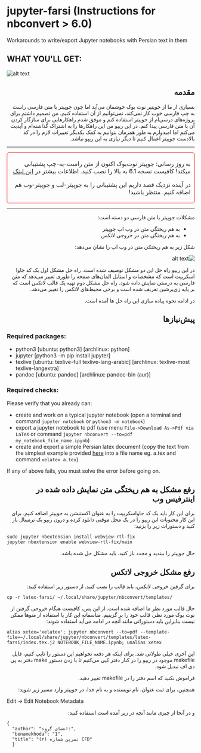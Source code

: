 <div dir="ltr">

# jupyter-farsi (Instructions for nbconvert > 6.0)
Workarounds to write/export Jupyter notebooks with Persian text in them

## WHAT YOU'LL GET:

![alt text](https://raw.githubusercontent.com/m2-farzan/jupyter-farsi/master/images/preview.png)

</div>
<div dir="rtl">

## مقدمه
بسیاری از ما از جوپتیر نوت بوک خوشمان می‌آید اما چون جوپیتر با متن فارسی راست به چپ فارسی خوب کار نمی‌کند، نمی‌توانیم از آن استفاده کنیم.
من تصمیم داشتم برای پروژه‌های درسی‌ام از جوپیتر استفاده کنم و موفق شدم راهکارهایی برای سازگار کردن آن با متن فارسی پیدا کنم.
در این ریپو من این راهکارها را به اشتراک گذاشته‌ام و آپدیت می‌کنم اما امیدوارم به طور همزمان بتوانیم به کمک یکدیگر تغییرات لازم را در کد بالادست جوپیتر اعمال کنیم تا دیگر نیازی به این ریپو نباشد.
***
<div style="border-color: red;
    border-width: 1px;
    border-style: solid;
    border-radius: 6px;
    padding: 3px 10px;
    font-size: 1rem;"
    dir="rtl">
<p>
به روز رسانی:
جوپیتر نوت‌بوک اکنون از متن راست-به-چپ پشتیبانی میکند! کافیست نسخه 6.1 به بالا را نصب کنید. اطلاعات بیشتر در 
<a href="https://github.com/jupyter/notebook/pull/5052#issuecomment-647725947"/>این لینک</a>
</p>
<p>
در آینده نزدیک قصد داریم این پشتیبانی را به جوپیتر-لب و جوپیتر-وب هم اضافه کنیم. منتظر باشید!
</p>
</div>

***

مشکلات جوپیتر با متن فارسی دو دسته است:

* به هم ریختگی متن در وب اپ جوپیتر
* به هم ریختگی متن در خروجی لاتکس

شکل زیر به هم ریختکی متن در وب اپ را نشان می‌دهد:

![alt text](https://raw.githubusercontent.com/m2-farzan/jupyter-farsi/master/images/scrumbled_webapp.png)

در این ریپو راه حل این دو مشکل توصیف شده است. راه حل مشکل اول یک کد جاوا اسکریپت است که مشخصات و استایل المان‌های صفحه را طوری تغییر می‌دهد که متن فارسی به درستی نمایش داده شود.
راه حل مشکل دوم تهیه یک قالب لاتکس است که بر پایه زی‌پرشین تعریف شده است و برخی محیط‌های لاتکس را تغییر می‌دهد.

در ادامه نحوه پیاده سازی این راه حل ها آمده است.

## پیش‌نیازها

</div>
<div dir="ltr">

### Required packages:

* python3 [ubuntu: python3] [archlinux: python]
* jupyter [python3 -m pip install jupyter]
* texlive [ubuntu: texlive-full texlive-lang-arabic] [archlinux: texlive-most texlive-langextra]
* pandoc [ubuntu: pandoc] [archlinux: pandoc-bin (aur)]

### Required checks:
Please verify that you already can:
* create and work on a typical jupyter notebook (open a terminal and command
`jupyter notebook`
or
`python3 -m notebook`)
* export a jupyter notebook to pdf (use menu `File->Download As->Pdf via LaTeX` or command
`jupyter nbconvert --to=pdf my_notebook_file_name.ipynb`)
* create and export a simple Persian latex document (copy the text from the simplest example provided
[here](http://www.parsilatex.com/wiki/%D8%A7%D8%B2_%DA%A9%D8%AC%D8%A7_%D8%B4%D8%B1%D9%88%D8%B9_%DA%A9%D9%86%DB%8C%D9%85%D8%9F)
 into a file name eg. a.tex and command `xelatex a.tex`)
 
If any of above fails, you must solve the error before going on.

</div>
<div dir="rtl">

## رفع مشکل به هم ریختگی متن نمایش داده شده در اینترفیس وب
برای این کار باید یک کد جاواسکریپت را به عنوان اکستنشن به جوپیتر اضافه کنیم.
برای این کار محتویات این ریپو را در یک محل موقتی دانلود کرده و درون ریپو یک ترمینال باز کنید و دستورات زیر را بزنید:

</div>
<div dir="ltr">

```
sudo jupyter nbextension install webview-rtl-fix
jupyter nbextension enable webview-rtl-fix/main
```

</div>
<div dir="rtl">

حال جوپیتر را ببندید و مجدد باز کنید. باید مشکل حل شده باشد.

## رفع مشکل خروجی لاتکس

برای گرفتن خروجی لاتکس، باید قالب را نصب کنید. از دستور زیر استفاده کنید:

<div dir="ltr">

`cp -r latex-farsi/ ~/.local/share/jupyter/nbconvert/templates/`

</div>
<div dir="rtl">

حال قالب مورد نظر ما اضافه شده است.
از این پس، کافیست هنگام خروجی گرفتن از نوت بوک مورد نظر، قالب خود را بر گزینیم. متاسفانه این کار با استفاده از منوها ممکن نیست بنابراین باید دستوراتی مانند آنچه در ادامه می‌آید استفاده شوند:

</div>
<div dir="ltr">

`alias xetex='xelatex'; jupyter nbconvert --to=pdf --template-file=~/.local/share/jupyter/nbconvert/templates/latex-farsi/index.tex.j2 NOTEBOOK_FILE_NAME.ipynb; unalias xetex`

</div>
<div dir="rtl">

این آخری خیلی طولانی شد. برای اینکه هر دفعه نخواهیم این دستور را تایپ کنیم، فایل makefile موجود در ریپو را در کنار دفتر کپی می‌کنیم تا با زدن دستور make دفتر به پی دی اف تبدیل شود.

فراموش نکنید که اسم دفتر را در makefile تغییر دهید.

همچنین، برای ثبت عنوان، نام نویسنده و به نام خدا، در جوپیتر وارد مسیر زیر شوید:

</div>
<div dir="ltr">

Edit -> Edit Notebook Metadata

</div>
<div dir="rtl">

و در آنجا از چیزی مانند آنچه در زیر آمده است استفاده کنید:

</div>
<div dir="ltr">

```
{
  "author": "اعضای گروه:",
  "benamekhoda": "1",
  "title": "تمرین شماره (۲) CFD"
  }
```

</div>
